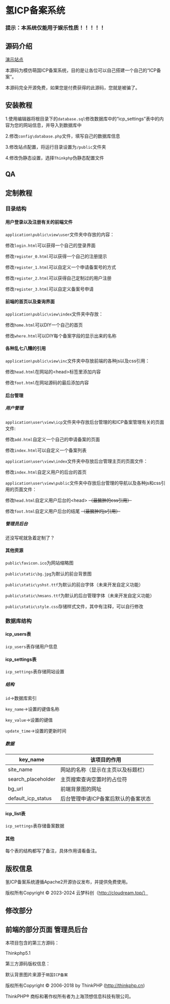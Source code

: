 氢ICP备案系统
===============


### 提示：本系统仅能用于娱乐性质！！！！！

## 源码介绍


[演示站点](https://icp.tomzhao.top/)

本源码为模仿萌国ICP备案系统，目的是让各位可以自己搭建一个自己的“ICP备案”。

本源码完全开源免费，如果您是付费获得的此源码，您就是被骗了。

## 安装教程

1.使用编辑器将根目录下的`database.sql`修改数据库中的“icp_settings”表中的内容为您的网站信息，并导入到数据库中

2.修改`config\database.php`文件，填写自己的数据库信息

3.修改站点配置，将运行目录设置为`/public`文件夹

4.修改伪静态设置，选择`Thinkphp`伪静态配置文件

## QA


## 定制教程

### 目录结构

#### 用户登录以及注册有关的前端文件

`application\public\view\user`文件夹中存放的内容：

修改`login.html`可以获得一个自己的登录界面

修改`register_0.html`可以获得一个自己的注册提示

修改`register_1.html`可以自定义一个申请备案号的方式

修改`register_2.html`可以获得自己定制过的用户注册

修改`register_3.html`可以自定义备案号申请

#### 前端的首页以及查询界面

`application\public\view\index`文件夹中存放：

修改`home.html`可以DIY一个自己的首页

修改`where.html`可以DIY每个备案字段的显示出来的名称

#### 各种乱七八糟的引用

`application\public\view\inc`文件夹中存放前端的各种js以及css引用：

修改`head.html`在网站的\<head\>标签里添加内容

修改`foot.html`在网站源码的最后添加内容

#### 后台管理

##### 用户管理

`application\user\view\icp`文件夹中存放后台管理的和ICP备案管理有关的页面文件:

修改`add.html`自定义一个自己的申请备案的页面

修改`index.html`可以自定义一个备案列表

`application\user\view\index`文件夹中存放后台管理主页的页面文件：

修改`index.html`自定义用户的后台的首页

`application\user\view\public`文件夹中存放后台管理的导航以及各种js和css引用的页面文件：

修改`head.html`自定义用户后台的\<head\> ~~（最臃肿的css引用）~~

修改`foot.html`自定义用户后台的结尾 ~~（最臃肿的js引用）~~

##### 管理员后台

还没写呢就急着定制了？

#### 其他资源

`public\favicon.ico`为网站缩略图

`public\static\bg.jpg`为默认的前台背景图

`public\static\yshst.ttf`为默认的前台字体（未来开发自定义功能）

`public\static\hmsans.ttf`为默认的后台管理字体（未来开发自定义功能）

`public\static\style.css`存储样式文件，其中有注释，可以自行修改

### 数据库结构

#### icp_users表

`icp_users`表存储用户信息

#### icp_settings表

`icp_settings`表存储网站设置

##### 结构

`id`→数据库索引

`key_name`→设置的键值名称

`key_value`→设置的键值

`update_time`→设置的更新时间

##### 数据

| key_name           | 该项目的作用                        |
| ------------------ | ----------------------------------- |
| site_name          | 网站的名称（显示在主页以及标题栏）  |
| search_placeholder | 主页搜索查询空置时的占位符          |
| bg_url             | 前端背景图的网址                    |
| default_icp_status | 后台管理申请ICP备案后默认的备案状态 |

#### icp_list表

`icp_settings`表存储备案数据

#### 其他

每个表的结构都写了备注，具体作用请看备注。

## 版权信息

氢ICP备案系统遵循Apache2开源协议发布，并提供免费使用。

版权所有Copyright © 2023-2024 云梦科创（http://cloudream.top/）

## 修改部分
前端的部分页面
管理员后台
---

本项目包含的第三方源码：

Thinkphp5.1



第三方源码版权信息：

默认背景图片来源于`萌国ICP备案`

版权所有Copyright © 2006-2018 by ThinkPHP (http://thinkphp.cn)

ThinkPHP® 商标和著作权所有者为上海顶想信息科技有限公司。

